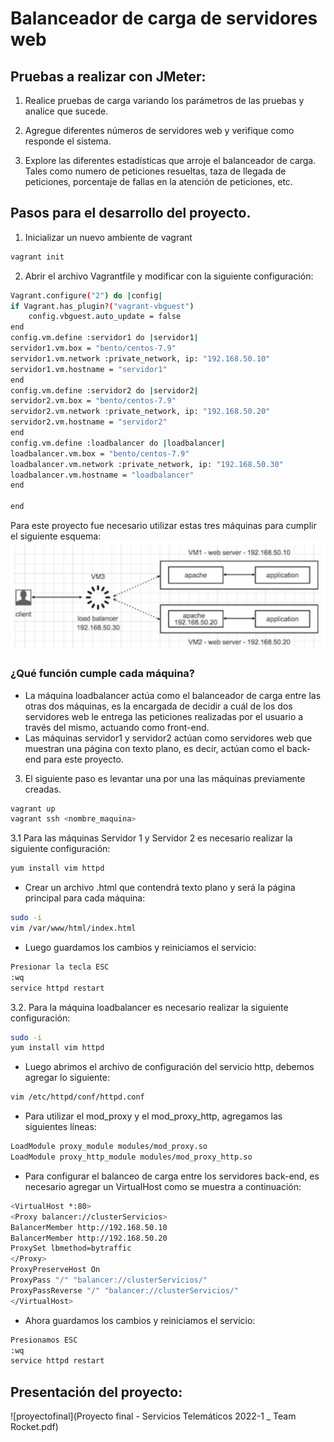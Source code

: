 # Balanceador de carga de servidores web <Apache mod_proxy_balancer>

## Pruebas a realizar con JMeter:

1. Realice pruebas de carga variando los parámetros de las pruebas y analice
que sucede.

2. Agregue diferentes números de servidores web y verifique como responde el
sistema.

3. Explore las diferentes estadísticas que arroje el balanceador de carga. Tales
como numero de peticiones resueltas, taza de llegada de peticiones, porcentaje de fallas en la atención de peticiones, etc.

## Pasos para el desarrollo del proyecto.

1. Inicializar un nuevo ambiente de vagrant

```bash
vagrant init
```
2. Abrir el archivo Vagrantfile y modificar con la siguiente configuración:

```bash
Vagrant.configure("2") do |config|
if Vagrant.has_plugin?("vagrant-vbguest")
    config.vbguest.auto_update = false 
end
config.vm.define :servidor1 do |servidor1|
servidor1.vm.box = "bento/centos-7.9"
servidor1.vm.network :private_network, ip: "192.168.50.10"
servidor1.vm.hostname = "servidor1"
end
config.vm.define :servidor2 do |servidor2|
servidor2.vm.box = "bento/centos-7.9"
servidor2.vm.network :private_network, ip: "192.168.50.20"
servidor2.vm.hostname = "servidor2"
end
config.vm.define :loadbalancer do |loadbalancer|
loadbalancer.vm.box = "bento/centos-7.9"
loadbalancer.vm.network :private_network, ip: "192.168.50.30"
loadbalancer.vm.hostname = "loadbalancer"
end

end
```
Para este proyecto fue necesario utilizar estas tres máquinas para cumplir el siguiente esquema:
![Esquema para el balanceador de carga de servidores web](Img.png)

### ¿Qué función cumple cada máquina?
* La máquina loadbalancer actúa como el balanceador de carga entre las otras dos máquinas, es la encargada de decidir a cuál
de los dos servidores web le entrega las peticiones realizadas por el usuario a través del mismo, actuando como front-end.
* Las máquinas servidor1 y servidor2 actúan como servidores web que muestran una página con texto plano, es decir, actúan como el back-end para este proyecto.

3. El siguiente paso es levantar una por una las máquinas previamente creadas.

```bash
vagrant up 
vagrant ssh <nombre_maquina>
```

3.1 Para las máquinas Servidor 1 y Servidor 2 es necesario realizar la siguiente configuración:

```bash
yum install vim httpd
```
- Crear un archivo .html que contendrá texto plano y será la página principal para cada máquina:
```bash
sudo -i
vim /var/www/html/index.html
```
- Luego guardamos los cambios y reiniciamos el servicio:

```bash
Presionar la tecla ESC
:wq
service httpd restart
```
3.2. Para la máquina loadbalancer es necesario realizar la siguiente configuración:

```bash
sudo -i
yum install vim httpd
```
- Luego abrimos el archivo de configuración del servicio http, debemos agregar lo siguiente:

```bash
vim /etc/httpd/conf/httpd.conf
```
- Para utilizar el mod_proxy y el mod_proxy_http, agregamos las siguientes líneas:

```bash
LoadModule proxy_module modules/mod_proxy.so
LoadModule proxy_http_module modules/mod_proxy_http.so
```

- Para configurar el balanceo de carga entre los servidores back-end, es necesario agregar un VirtualHost como se muestra a continuación:

```bash
<VirtualHost *:80>
<Proxy balancer://clusterServicios>
BalancerMember http://192.168.50.10
BalancerMember http://192.168.50.20
ProxySet lbmethod=bytraffic
</Proxy>
ProxyPreserveHost On
ProxyPass "/" "balancer://clusterServicios/"
ProxyPassReverse "/" "balancer://clusterServicios/"
</VirtualHost>
```
- Ahora guardamos los cambios y reiniciamos el servicio:

```bash
Presionamos ESC
:wq
service httpd restart
```
## Presentación del proyecto:

![proyectofinal](Proyecto final - Servicios Telemáticos 2022-1 _ Team Rocket.pdf)